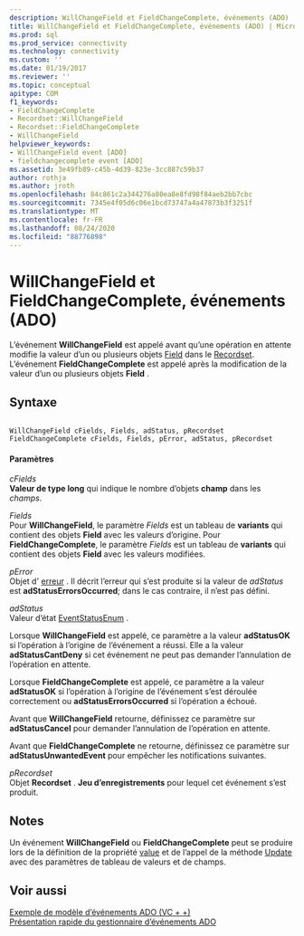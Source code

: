 ```yaml
---
description: WillChangeField et FieldChangeComplete, événements (ADO)
title: WillChangeField et FieldChangeComplete, événements (ADO) | Microsoft Docs
ms.prod: sql
ms.prod_service: connectivity
ms.technology: connectivity
ms.custom: ''
ms.date: 01/19/2017
ms.reviewer: ''
ms.topic: conceptual
apitype: COM
f1_keywords:
- FieldChangeComplete
- Recordset::WillChangeField
- Recordset::FieldChangeComplete
- WillChangeField
helpviewer_keywords:
- WillChangeField event [ADO]
- fieldchangecomplete event [ADO]
ms.assetid: 3e49fb89-c45b-4d39-823e-3cc887c59b37
author: rothja
ms.author: jroth
ms.openlocfilehash: 84c861c2a344276a80ea8e8fd98f84aeb2bb7cbc
ms.sourcegitcommit: 7345e4f05d6c06e1bcd73747a4a47873b3f3251f
ms.translationtype: MT
ms.contentlocale: fr-FR
ms.lasthandoff: 08/24/2020
ms.locfileid: "88776898"
---
```

# <a name="willchangefield-and-fieldchangecomplete-events-ado"></a>WillChangeField et FieldChangeComplete, événements (ADO)
L’événement **WillChangeField** est appelé avant qu’une opération en attente modifie la valeur d’un ou plusieurs objets [Field](./field-object.md) dans le [Recordset](./recordset-object-ado.md). L’événement **FieldChangeComplete** est appelé après la modification de la valeur d’un ou plusieurs objets **Field** .  
  
## <a name="syntax"></a>Syntaxe  
  
```  
  
WillChangeField cFields, Fields, adStatus, pRecordset  
FieldChangeComplete cFields, Fields, pError, adStatus, pRecordset  
```  
  
#### <a name="parameters"></a>Paramètres  
 *cFields*  
 **Valeur de type long** qui indique le nombre d’objets **champ** dans les *champs*.  
  
 *Fields*  
 Pour **WillChangeField**, le paramètre *Fields* est un tableau de **variants** qui contient des objets **Field** avec les valeurs d’origine. Pour **FieldChangeComplete**, le paramètre *Fields* est un tableau de **variants** qui contient des objets **Field** avec les valeurs modifiées.  
  
 *pError*  
 Objet d' [erreur](./error-object.md) . Il décrit l’erreur qui s’est produite si la valeur de *adStatus* est **adStatusErrorsOccurred**; dans le cas contraire, il n’est pas défini.  
  
 *adStatus*  
 Valeur d’état [EventStatusEnum](./eventstatusenum.md) .  
  
 Lorsque **WillChangeField** est appelé, ce paramètre a la valeur **adStatusOK** si l’opération à l’origine de l’événement a réussi. Elle a la valeur **adStatusCantDeny** si cet événement ne peut pas demander l’annulation de l’opération en attente.  
  
 Lorsque **FieldChangeComplete** est appelé, ce paramètre a la valeur **adStatusOK** si l’opération à l’origine de l’événement s’est déroulée correctement ou **adStatusErrorsOccurred** si l’opération a échoué.  
  
 Avant que **WillChangeField** retourne, définissez ce paramètre sur **adStatusCancel** pour demander l’annulation de l’opération en attente.  
  
 Avant que **FieldChangeComplete** ne retourne, définissez ce paramètre sur **adStatusUnwantedEvent** pour empêcher les notifications suivantes.  
  
 *pRecordset*  
 Objet **Recordset** . **Jeu d’enregistrements** pour lequel cet événement s’est produit.  
  
## <a name="remarks"></a>Notes  
 Un événement **WillChangeField** ou **FieldChangeComplete** peut se produire lors de la définition de la propriété [value](./value-property-ado.md) et de l’appel de la méthode [Update](./update-method.md) avec des paramètres de tableau de valeurs et de champs.  
  
## <a name="see-also"></a>Voir aussi  
 [Exemple de modèle d’événements ADO (VC + +)](./ado-events-model-example-vc.md)   
 [Présentation rapide du gestionnaire d’événements ADO](../../guide/data/ado-event-handler-summary.md)